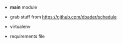 * __main__ module

* grab stuff from https://github.com/dbader/schedule

* virtualenv

* requirements file
